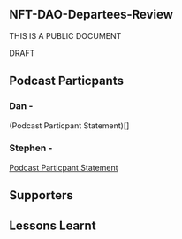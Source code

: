 ## NFT-DAO-Departees-Review

THIS IS A PUBLIC DOCUMENT

DRAFT

## Podcast Particpants

### Dan - 

(Podcast Particpant Statement)[]

### Stephen - 

[Podcast Particpant Statement](https://github.com/stephen-rowan/Governance-HOLON/blob/main/Digital-Fortress/NFT-DAO-Departees-Review/Stephen-Rowan.md)

## Supporters


## Lessons Learnt

